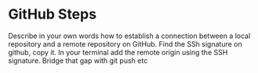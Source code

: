 # GitHub Steps

Describe in your own words how to establish a connection between a local repository and a remote repository on GitHub.
Find the SSh signature on github, copy it.
In your terminal add the remote origin using the SSH signature.
Bridge that gap with git push etc